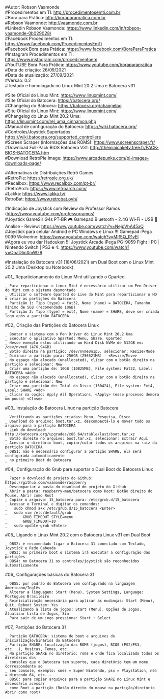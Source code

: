 #Autor: Robson Vaamonde<br>
#Procedimentos em TI: http://procedimentosemti.com.br<br>
#Bora para Prática: http://boraparapratica.com.br<br>
#Robson Vaamonde: http://vaamonde.com.br<br>
#Linkedin Robson Vaamonde: https://www.linkedin.com/in/robson-vaamonde-0b029028/<br>
#Facebook Procedimentos em TI: https://www.facebook.com/ProcedimentosEmTi<br>
#Facebook Bora para Prática: https://www.facebook.com/BoraParaPratica<br>
#Instagram Procedimentos em TI: https://www.instagram.com/procedimentoem<br>
#YouTUBE Bora Para Prática: https://www.youtube.com/boraparapratica<br>
#Data de criação: 26/09/2021<br>
#Data de atualização: 27/09/2021<br>
#Versão: 0.2<br>
#Testado e homologado no Linux Mint 20.2 Uma e Batocera v31

#Site Oficial do Linux Mint: https://www.linuxmint.com/<br>
#Site Oficial do Batocera: https://batocera.org/<br>
#Changelog do Batocera: https://batocera.org/changelog<br>
#Site Oficial do Linux Mint: https://www.linuxmint.com/<br>
#Changelog do Linux Mint 20.2 Uma: https://linuxmint.com/rel_uma_cinnamon.php<br>
#Manual de configuração do Batocera: https://wiki.batocera.org/<br>
#Controles/Joystick Suportados: https://wiki.batocera.org/supported_controllers<br>
#Screen Scraper (informações das ROMS): https://www.screenscraper.fr/<br>
#Download Full-Pack BIOS Batocera V31: http://theminicaketv.free.fr/PACK-BIOS-BATOCERA.htm<br>
#Download RetroPie Image: https://www.arcadepunks.com/pi-images-downloads-page/

#Alternativas de Distribuições Retrô Games<br>
#RetroPie: https://retropie.org.uk/<br>
#Recalbox: https://www.recalbox.com/pt-br/<br>
#RetroArch: https://www.retroarch.com/<br>
#Lakka: https://www.lakka.tv/<br>
RetroBat: https://www.retrobat.ovh/

#Indicação de Joystick com Review do Professor Ramos (https://www.youtube.com/professorramos)<br>
#Joystick GameSir G4s PT-BR 🎮 Gamepad Bluetooth - 2.4G Wi-Fi - USB 🌟Análise - Review: https://www.youtube.com/watch?v=NejpVhA45xQ<br>
#Joystick para celular Android e PC Windows e Linux !!! Gamepad iPega 9099 Wolverine: https://www.youtube.com/watch?v=MIf5Q_R1vEI<br>
#Agora eu vou dar Hadouken !!! Joystick Arcade iPega PG-9059 Fight | PC | Nintendo Switch | PS3 e 4: https://www.youtube.com/watch?v=OnaDImXmWz8

#Instalação do Batocera v31 (18/06/2021) em Dual Boot com o Linux Mint 20.2 Uma (Desktop ou Notebook)

#01_ Reparticionamento do Linux Mint utilizando o Gparted

	_ Para reparticionar o Linux Mint é necessário utilizar um Pen Driver do Mint com o sistema desmontado
	_ Utilizar o software Gparted do Live do Mint para reparticionar o HD e criar as partições do Batocera
	_ Partição 1: Tipo (type) = fat32, Nome (name) = BATOCERA, Tamanho mínimo de 5GB (recomendado 10GB)
	_ Partição 2: Tipo (type) = ext4, Nome (name) = SHARE, deve ser criada logo após a partição BATOCERA.

#02_ Criação das Partições do Batocera Linux

	_ Bootar o sistema com o Pen Driver do Linux Mint 20.2 Uma
	_ Executar o aplicativo Gparted: Menu, Share, Gparted
	_ Nesse exemplo estou utilizando um Hard Disk NVMe de 512GB em: /dev/nvme0 (476,94GB)
	_ Botão direito na partição: /dev/nvme0n1p5, selecionar: Resize/Mode
	_ Diminuir a partição para: 256GB (256621MB) - <Resize/Move>
	_ No espaço não alocado (unallocated), clicar com o botão direito na partição e selecionar: New
	_ Criar uma partição de: 10GB (10825MB), File system: Fat32, Label: BATOCERA <Add>
	_ No espaço não alocado (unallocated), clicar com o botão direito na partição e selecionar: New
	_ Criar uma partição de: Total do Disco (130424), File system: Ext4, Label: SHARE <Add>
	_ Clicar na opção: Apply All Operations, <Apply> (esse processo demora um pouco) <Close>

#03_ Instalação do Batocera Linux na partição Batocera

	_ Verificando as partições criadas: Menu, Pesquisa, Disco
	_ Download do arquivo: boot.tar.xz, descompactá-lo e mover todo os arquivo para a partição BATOCERA
	_ Link do download: http://batocera.org/upgrades/x86_64/stable/last/boot.tar.xz
	_ Botão direito no arquivo: boot.tar.xz, selecionar: Extrair Aqui
	_ Acessar o diretório boot, copiar/colar todos os arquivos na raiz da partição BATOCERA
	_ OBS1: não é necessário configurar a partição SHARE, ela será configurada automaticamente
	_ no primeiro Boot do Batocera

#04_ Configuração do Grub para suportar o Dual Boot do Batocera Linux

	_ Fazer o download do projeto do Github: https://github.com/vaamonde/raspberry
	_ Descompactar a pasta do download do projeto do Github
	_ Abrir a pasta: raspberry-man/batocera como Root: Botão direito do Mouse, Abrir como Root
	_ Copiar o arquivo: 15_batocera para: /​etc/​grub.d/​15_batocera
	_ Acessar o Terminal e digitar os comandos:
	_	sudo chmod a+x /​etc/​grub.d/​15_batocera <Enter>
	_	sudo vim /etc/default/grub
	_		GRUB_TIMEOUT_STYLE=menu
	_		GRUB_TIMEOUT=10
	_	sudo update-grub <Enter>

#05_ Ligando o Linux Mint 20.2 com o Batocera Linux v31 em Dual Boot
	
	_ OBS2: é recomendado ligar o Batocera 31 conectado com Teclado, Joystick e Rede Cabeada
	_ OBS3: no primeiro boot o sistema irá executar a configuração das partições
	_ OBS4: no Batocera 31 os controles/joystick são reconhecidos automaticamente

#06_ Configurações básicas do Batocera 31

	_ OBS5: por padrão do Batocera vem configurado na linguagem Americano/Inglês
	_ Alterar a linguagem: Start (Menu), System Settings, Language: Portugues Brasileiro
	_ Reinicialização necessária para aplicar as mudanças: Start (Menu), Quit, Reboot System: Yes
	_ Atualizando a lista de jogos: Start (Menu), Opções de Jogos, Atualizar Lista de Jogos, Sim
	_ Para sair de um jogo pressiona: Start + Select

#07_ Partições do Batocera 31

	_ Partição BATOCERA: sistema de boot e arquivos de inicialização/binários do Batocera
	_ Partição SHARE: localização das ROMS (jogos), BIOS (PS2/PS3, etc...), Musicas, Temas, etc...
	_ Na partição SHARE no diretório: roms e onde fica localizado todos os diretórios dos
	_ consoles que o Batocera tem suporte, cada diretório tem um nome correspondente ao
	_ seu console, exemplo: snes = Super Nintendo, psx = Playstation, n64 = Nintendo 64, etc...
	_ OBS6: para copiar arquivos para a partição SHARE no Linux Mint e necessário acessar
	_ como Root a partição (Botão direito do mouse na partição/diretório Abrir como root)